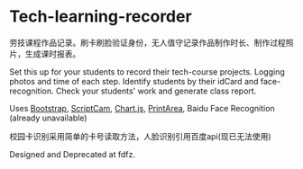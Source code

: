 # Tech-learning-recorder

劳技课程作品记录。刷卡刷脸验证身份，无人值守记录作品制作时长、制作过程照片，生成课时报表。

Set this up for your students to record their tech-course projects. Logging photos and time of each step. Identify students by their idCard and face-recognition. Check your students' work and generate class report.

Uses [Bootstrap](https://getbootstrap.com/), [ScriptCam](http://plugins.jquery.com/ScriptCam/), [Chart.js](http://www.chartjs.org/), [PrintArea](https://github.com/RitsC/PrintArea), Baidu Face Recognition (already unavailable)

校园卡识别采用简单的卡号读取方法，人脸识别引用百度api(现已无法使用)

Designed and Deprecated at fdfz.
